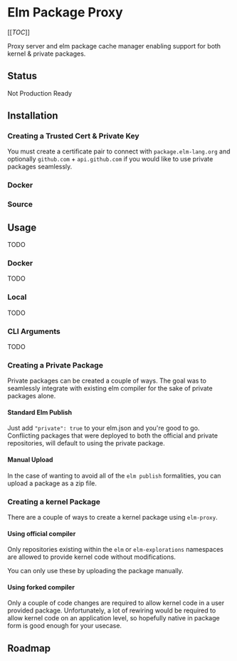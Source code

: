 # Elm Package Proxy

[[_TOC_]]

Proxy server and elm package cache manager enabling support for both
kernel & private packages.

## Status

Not Production Ready

## Installation

### Creating a Trusted Cert & Private Key

You must create a certificate pair to connect with `package.elm-lang.org` and
optionally `github.com` + `api.github.com` if you would like to use private packages
seamlessly.

### Docker

### Source

## Usage

TODO

### Docker

TODO

### Local

TODO

### CLI Arguments

TODO

### Creating a Private Package

Private packages can be created a couple of ways. The goal was to seamlessly integrate with
existing elm compiler for the sake of private packages alone.

#### Standard Elm Publish

Just add `"private": true` to your elm.json and you're good to go.
Conflicting packages that were deployed to both the official and private repositories,
will default to using the private package.

#### Manual Upload

In the case of wanting to avoid all of the `elm publish` formalities, you can upload
a package as a zip file.

### Creating a kernel Package

There are a couple of ways to create a kernel package using `elm-proxy`.

#### Using official compiler

Only repositories existing within the `elm` or `elm-explorations` namespaces are allowed to
provide kernel code without modifications.

You can only use these by uploading the package manually.

#### Using forked compiler

Only a couple of code changes are required to allow kernel code in a user provided package.
Unfortunately, a lot of rewiring would be required to allow kernel code on an application
level, so hopefully native in package form is good enough for your usecase.

## Roadmap
